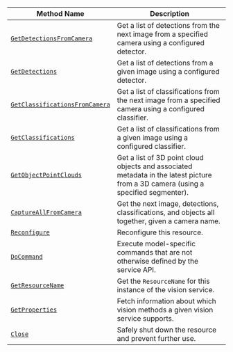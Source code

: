 <!-- prettier-ignore -->
| Method Name | Description |
| ----------- | ----------- |
| [`GetDetectionsFromCamera`](/dev/reference/apis/services/vision/#getdetectionsfromcamera) | Get a list of detections from the next image from a specified camera using a configured detector. |
| [`GetDetections`](/dev/reference/apis/services/vision/#getdetections) | Get a list of detections from a given image using a configured detector. |
| [`GetClassificationsFromCamera`](/dev/reference/apis/services/vision/#getclassificationsfromcamera) | Get a list of classifications from the next image from a specified camera using a configured classifier. |
| [`GetClassifications`](/dev/reference/apis/services/vision/#getclassifications) | Get a list of classifications from a given image using a configured classifier. |
| [`GetObjectPointClouds`](/dev/reference/apis/services/vision/#getobjectpointclouds) | Get a list of 3D point cloud objects and associated metadata in the latest picture from a 3D camera (using a specified segmenter). |
| [`CaptureAllFromCamera`](/dev/reference/apis/services/vision/#captureallfromcamera) | Get the next image, detections, classifications, and objects all together, given a camera name. |
| [`Reconfigure`](/dev/reference/apis/services/vision/#reconfigure) | Reconfigure this resource. |
| [`DoCommand`](/dev/reference/apis/services/vision/#docommand) | Execute model-specific commands that are not otherwise defined by the service API. |
| [`GetResourceName`](/dev/reference/apis/services/vision/#getresourcename) | Get the `ResourceName` for this instance of the vision service. |
| [`GetProperties`](/dev/reference/apis/services/vision/#getproperties) | Fetch information about which vision methods a given vision service supports. |
| [`Close`](/dev/reference/apis/services/vision/#close) | Safely shut down the resource and prevent further use. |
